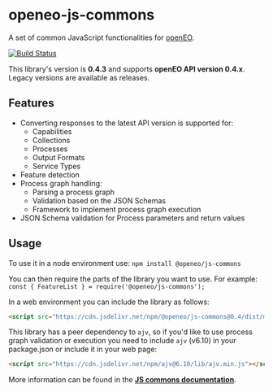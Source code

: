 # openeo-js-commons
A set of common JavaScript functionalities for [openEO](http://openeo.org).

[![Build Status](https://travis-ci.org/Open-EO/openeo-js-commons.svg?branch=master)](https://travis-ci.org/Open-EO/openeo-js-commons)

This library's version is **0.4.3** and supports **openEO API version 0.4.x**. Legacy versions are available as releases.

## Features
- Converting responses to the latest API version is supported for:
    - Capabilities
    - Collections
    - Processes
    - Output Formats
    - Service Types
- Feature detection
- Process graph handling:
    - Parsing a process graph
    - Validation based on the JSON Schemas
    - Framework to implement process graph execution
- JSON Schema validation for Process parameters and return values

## Usage

To use it in a node environment use: `npm install @openeo/js-commons`

You can then require the parts of the library you want to use. For example: `const { FeatureList } = require('@openeo/js-commons');`

In a web environment you can include the library as follows:

```html
<script src="https://cdn.jsdelivr.net/npm/@openeo/js-commons@0.4/dist/main.min.js"></script>
```

This library has a peer dependency to `ajv`, so if you'd like to use process graph validation or execution you need to include `ajv` (v6.10) in your package.json or include it in your web page:

```html
<script src="https://cdn.jsdelivr.net/npm/ajv@6.10/lib/ajv.min.js"></script>
```

More information can be found in the [**JS commons documentation**](https://open-eo.github.io/openeo-js-commons/0.4.3/).
